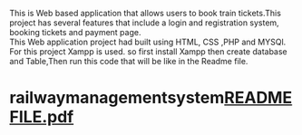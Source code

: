 This is Web based application that allows users to book train tickets.This project has several features that include a login and registration system, booking tickets and payment page.\
This Web application project had built using HTML, CSS ,PHP and MYSQl.\
For this project Xampp is used. so first install Xampp then create database and Table,Then run this code that will be like in the Readme file. 
# railwaymanagementsystem[README FILE.pdf](https://github.com/sanjeevikumar-kv/railwaymanagementsystem/files/11382987/README.FILE.pdf)
